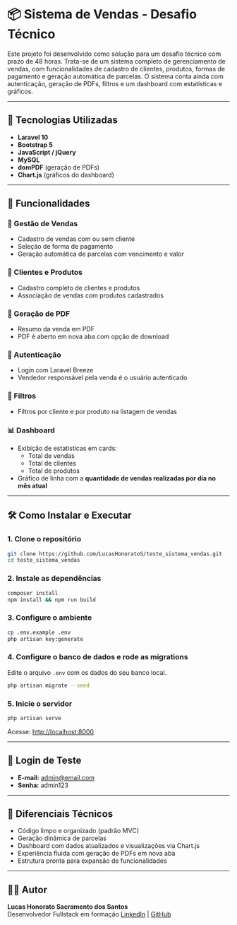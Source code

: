 
# 📦 Sistema de Vendas - Desafio Técnico

Este projeto foi desenvolvido como solução para um desafio técnico com prazo de 48 horas. Trata-se de um sistema completo de gerenciamento de vendas, com funcionalidades de cadastro de clientes, produtos, formas de pagamento e geração automática de parcelas. O sistema conta ainda com autenticação, geração de PDFs, filtros e um dashboard com estatísticas e gráficos.

---

## 🚀 Tecnologias Utilizadas

- **Laravel 10**
- **Bootstrap 5**
- **JavaScript / jQuery**
- **MySQL**
- **domPDF** (geração de PDFs)
- **Chart.js** (gráficos do dashboard)

---

## 🧩 Funcionalidades

### 🛒 Gestão de Vendas
- Cadastro de vendas com ou sem cliente
- Seleção de forma de pagamento
- Geração automática de parcelas com vencimento e valor

### 👥 Clientes e Produtos
- Cadastro completo de clientes e produtos
- Associação de vendas com produtos cadastrados

### 📑 Geração de PDF
- Resumo da venda em PDF
- PDF é aberto em nova aba com opção de download

### 🔐 Autenticação
- Login com Laravel Breeze
- Vendedor responsável pela venda é o usuário autenticado

### 🔎 Filtros
- Filtros por cliente e por produto na listagem de vendas

### 📊 Dashboard
- Exibição de estatísticas em cards:
  - Total de vendas
  - Total de clientes
  - Total de produtos
- Gráfico de linha com a **quantidade de vendas realizadas por dia no mês atual**

---

## 🛠️ Como Instalar e Executar

### 1. Clone o repositório

```bash
git clone https://github.com/LucasHonoratoS/teste_sistema_vendas.git
cd teste_sistema_vendas
```

### 2. Instale as dependências

```bash
composer install
npm install && npm run build
```

### 3. Configure o ambiente

```bash
cp .env.example .env
php artisan key:generate
```

### 4. Configure o banco de dados e rode as migrations

Edite o arquivo `.env` com os dados do seu banco local.

```bash
php artisan migrate --seed
```

### 5. Inicie o servidor

```bash
php artisan serve
```

Acesse: [http://localhost:8000](http://localhost:8000)

---

## 🔐 Login de Teste

- **E-mail:** admin@email.com  
- **Senha:** admin123

---

## 🧠 Diferenciais Técnicos

- Código limpo e organizado (padrão MVC)
- Geração dinâmica de parcelas
- Dashboard com dados atualizados e visualizações via Chart.js
- Experiência fluida com geração de PDFs em nova aba
- Estrutura pronta para expansão de funcionalidades

---

## 👨‍💻 Autor

**Lucas Honorato Sacramento dos Santos**  
Desenvolvedor Fullstack em formação
[LinkedIn](https://www.linkedin.com/in/lucashsds/) | [GitHub](https://github.com/LucasHonoratoS)
